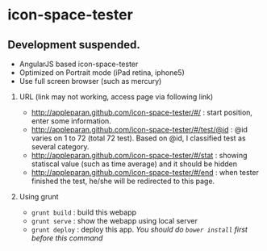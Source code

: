 icon-space-tester
==========
Development suspended.
---

- AngularJS based icon-space-tester
- Optimized on Portrait mode (iPad retina, iphone5)
- Use full screen browser (such as mercury)

1. URL (link may not working, access page via following link)
    - http://appleparan.github.com/icon-space-tester/#/ : start position, enter some information.
    - http://appleparan.github.com/icon-space-tester/#/test/@id : @id varies on 1 to 72 (total 72 test). Based on @id, I classified test as several category.
    - http://appleparan.github.com/icon-space-tester/#/stat : showing statiscal value (such as time average) and it should be hidden
    - http://appleparan.github.com/icon-space-tester/#/end : when tester finished the test, he/she will be redirected to this page.

2. Using grunt
    - `grunt build` : build this webapp
    - `grunt serve` : show the webapp using local server
    - `grunt deploy` : deploy this app. *You should do `bower install` first before this command*
